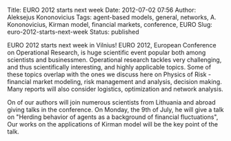 Title: EURO 2012 starts next week
Date: 2012-07-02 07:56
Author: Aleksejus Kononovicius
Tags: agent-based models, general, networks, A. Kononovicius, Kirman model, financial markets, conference, EURO
Slug: euro-2012-starts-next-week
Status: published

EURO
2012 starts next week in Vilnius! EURO 2012, European Conference on
Operational Research, is huge scientific event popular both among
scientists and businessmen. Operational research tackles very
challenging, and thus scientifically interesting, and highly applicable
topics. Some of these topics overlap with the ones we discuss here on
Physics of Risk - financial market modeling, risk management and
analysis, decision making. Many reports will also consider logistics,
optimization and network analysis.

On of our authors will join numerous scientists from Lithuania and
abroad giving talks in the conference. On Monday, the 9th of July, he
will give a talk on "Herding behavior of agents as a background of
financial fluctuations", Our works on the applications of Kirman model
will be the key point of the talk.
